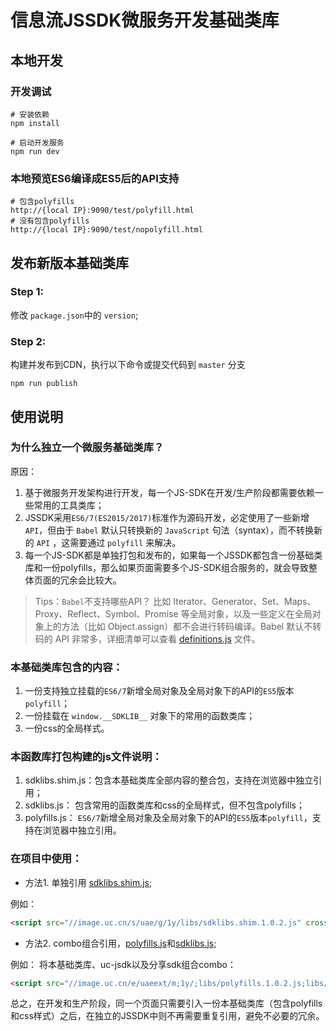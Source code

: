 # 信息流JSSDK微服务开发基础类库

## 本地开发

### 开发调试
```shell
# 安装依赖
npm install

# 启动开发服务
npm run dev
```

### 本地预览ES6编译成ES5后的API支持
```shell
# 包含polyfills
http://{local IP}:9090/test/polyfill.html
# 没有包含polyfills
http://{local IP}:9090/test/nopolyfill.html
```

## 发布新版本基础类库

### Step 1:

修改 `package.json`中的 `version`;

### Step 2:

构建并发布到CDN，执行以下命令或提交代码到 `master` 分支

```shell
npm run publish
```

## 使用说明

### 为什么独立一个微服务基础类库？

原因：

1. 基于微服务开发架构进行开发，每一个JS-SDK在开发/生产阶段都需要依赖一些常用的工具类库；
2. JSSDK采用`ES6/7(ES2015/2017)`标准作为源码开发，必定使用了一些新增 `API`，但由于 `Babel` 默认只转换新的 `JavaScript` 句法（syntax），而不转换新的 `API` ，这需要通过 `polyfill` 来解决。
3. 每一个JS-SDK都是单独打包和发布的，如果每一个JSSDK都包含一份基础类库和一份polyfills，那么如果页面需要多个JS-SDK组合服务的，就会导致整体页面的冗余会比较大。


> Tips：`Babel`不支持哪些API？
> 比如 Iterator、Generator、Set、Maps、Proxy、Reflect、Symbol、Promise 等全局对象，以及一些定义在全局对象上的方法（比如 Object.assign）都不会进行转码编译。Babel 默认不转码的 API 非常多，详细清单可以查看 [definitions.js](https://github.com/babel/babel/blob/master/packages/babel-plugin-transform-runtime/src/definitions.js) 文件。


### 本基础类库包含的内容：

1. 一份支持独立挂载的`ES6/7`新增全局对象及全局对象下的API的`ES5`版本`polyfill`；
2. 一份挂载在 `window.__SDKLIB__` 对象下的常用的函数类库；
3. 一份css的全局样式。

### 本函数库打包构建的js文件说明：

1. sdklibs.shim.js：包含本基础类库全部内容的整合包，支持在浏览器中独立引用；
2. sdklibs.js： 包含常用的函数类库和css的全局样式，但不包含polyfills；
3. polyfills.js： `ES6/7`新增全局对象及全局对象下的API的`ES5`版本`polyfill`，支持在浏览器中独立引用。

### 在项目中使用：

- 方法1. 单独引用 [sdklibs.shim.js](http://image.uc.cn/s/uae/g/1y/libs/sdklibs.shim.1.0.2.js);

例如：
```html
<script src="//image.uc.cn/s/uae/g/1y/libs/sdklibs.shim.1.0.2.js" crossorigin="anonymous"></script>
```

- 方法2. combo组合引用，[polyfills.js](http://image.uc.cn/s/uae/g/1y/libs/polyfills.1.0.2.js)和[sdklibs.js](http://image.uc.cn/s/uae/g/1y/libs/sdklibs.1.0.2.js);

例如： 将本基础类库、uc-jsdk以及分享sdk组合combo：
```html
<script src="//image.uc.cn/e/uaeext/m;1y/;libs/polyfills.1.0.2.js;libs/uc-jsdk.js;libs/uc-share-sdk.js;sdklibs.1.0.2.js" crossorigin="anonymous"></script>
```

总之，在开发和生产阶段，同一个页面只需要引入一份本基础类库（包含polyfills和css样式）之后，在独立的JSSDK中则不再需要重复引用，避免不必要的冗余。
